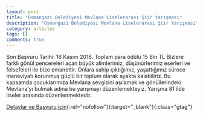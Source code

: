 ```yaml
---
layout: post
title: "Osmangazi Belediyesi Mevlana Liselerarası Şiir Yarışması"
description: "Osmangazi Belediyesi Mevlana Liselerarası Şiir Yarışması"
category: articles
tags: []
comments: true
---
```


Son Başvuru Tarihi: 16 Kasım 2018. Toplam para ödülü 15 Bin TL
Bizlere farklı gönül pencereleri açan büyük alimlerimiz, düşünürlerimiz eserleri ve felsefeleri ile bize emanettir. 
Onlara sahip çıktığımız, yaşattığımız sürece maneviyatı korunmuş güçlü bir toplum olarak ayakta kalabiliriz. 
Bu kapsamda çocuklarımıza Mevlana sevgisini aşılamak ve gönüllerindeki Mevlana’yı bulmak adına bu yarışmayı düzenlemekteyiz. 
Yarışma 81 ilde liseler arasında düzenlenmektedir. 

[Detaylar ve Başvuru için](http://www.osmangazi.bel.tr/tr/duyuru/liseler-arasi-mevlana-siir-yarismasi-basvurusu-hakkinda-duyuru?utm_source=edebiyatyarismalari&utm_medium=affiliate){:rel="nofollow"}{:target="_blank"}{:class="gtag"}